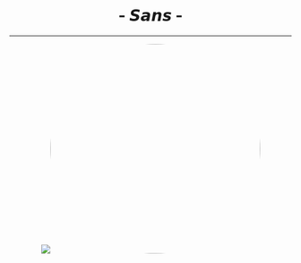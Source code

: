 <h1 align="center"> - 𝙎𝙖𝙣𝙨 - </h1>

---

<div align="center">
  <a href="https://discord.com/users/733266850313404476">
    <img src="https://lanyard.cnrad.dev/api/733266850313404476"><img src="https://i.imgur.com/H44wJ1B.png" width="375" style="border-radius:50%">
  </a>
</div>
